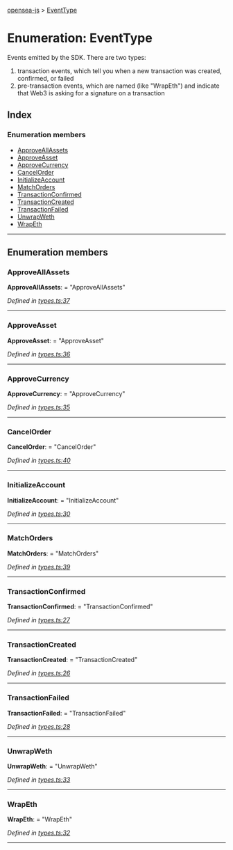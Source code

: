 [opensea-js](../README.md) > [EventType](../enums/eventtype.md)

# Enumeration: EventType

Events emitted by the SDK. There are two types:

1.  transaction events, which tell you when a new transaction was created, confirmed, or failed
2.  pre-transaction events, which are named (like "WrapEth") and indicate that Web3 is asking for a signature on a transaction

## Index

### Enumeration members

* [ApproveAllAssets](eventtype.md#approveallassets)
* [ApproveAsset](eventtype.md#approveasset)
* [ApproveCurrency](eventtype.md#approvecurrency)
* [CancelOrder](eventtype.md#cancelorder)
* [InitializeAccount](eventtype.md#initializeaccount)
* [MatchOrders](eventtype.md#matchorders)
* [TransactionConfirmed](eventtype.md#transactionconfirmed)
* [TransactionCreated](eventtype.md#transactioncreated)
* [TransactionFailed](eventtype.md#transactionfailed)
* [UnwrapWeth](eventtype.md#unwrapweth)
* [WrapEth](eventtype.md#wrapeth)

---

## Enumeration members

<a id="approveallassets"></a>

###  ApproveAllAssets

**ApproveAllAssets**:  = "ApproveAllAssets"

*Defined in [types.ts:37](https://github.com/ProjectOpenSea/opensea-js/blob/f609fb2/src/types.ts#L37)*

___
<a id="approveasset"></a>

###  ApproveAsset

**ApproveAsset**:  = "ApproveAsset"

*Defined in [types.ts:36](https://github.com/ProjectOpenSea/opensea-js/blob/f609fb2/src/types.ts#L36)*

___
<a id="approvecurrency"></a>

###  ApproveCurrency

**ApproveCurrency**:  = "ApproveCurrency"

*Defined in [types.ts:35](https://github.com/ProjectOpenSea/opensea-js/blob/f609fb2/src/types.ts#L35)*

___
<a id="cancelorder"></a>

###  CancelOrder

**CancelOrder**:  = "CancelOrder"

*Defined in [types.ts:40](https://github.com/ProjectOpenSea/opensea-js/blob/f609fb2/src/types.ts#L40)*

___
<a id="initializeaccount"></a>

###  InitializeAccount

**InitializeAccount**:  = "InitializeAccount"

*Defined in [types.ts:30](https://github.com/ProjectOpenSea/opensea-js/blob/f609fb2/src/types.ts#L30)*

___
<a id="matchorders"></a>

###  MatchOrders

**MatchOrders**:  = "MatchOrders"

*Defined in [types.ts:39](https://github.com/ProjectOpenSea/opensea-js/blob/f609fb2/src/types.ts#L39)*

___
<a id="transactionconfirmed"></a>

###  TransactionConfirmed

**TransactionConfirmed**:  = "TransactionConfirmed"

*Defined in [types.ts:27](https://github.com/ProjectOpenSea/opensea-js/blob/f609fb2/src/types.ts#L27)*

___
<a id="transactioncreated"></a>

###  TransactionCreated

**TransactionCreated**:  = "TransactionCreated"

*Defined in [types.ts:26](https://github.com/ProjectOpenSea/opensea-js/blob/f609fb2/src/types.ts#L26)*

___
<a id="transactionfailed"></a>

###  TransactionFailed

**TransactionFailed**:  = "TransactionFailed"

*Defined in [types.ts:28](https://github.com/ProjectOpenSea/opensea-js/blob/f609fb2/src/types.ts#L28)*

___
<a id="unwrapweth"></a>

###  UnwrapWeth

**UnwrapWeth**:  = "UnwrapWeth"

*Defined in [types.ts:33](https://github.com/ProjectOpenSea/opensea-js/blob/f609fb2/src/types.ts#L33)*

___
<a id="wrapeth"></a>

###  WrapEth

**WrapEth**:  = "WrapEth"

*Defined in [types.ts:32](https://github.com/ProjectOpenSea/opensea-js/blob/f609fb2/src/types.ts#L32)*

___

